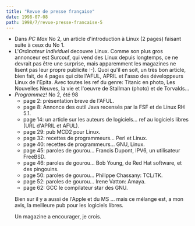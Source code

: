 ```yaml
---
title: "Revue de presse française"
date: 1998-07-08
path: 1998/7/revue-presse-francaise-5
---
```


<UL>

<LI>Dans <EM>PC Max</EM> No 2, un article d'introduction à Linux (2 pages)
faisant suite à ceux du No 1.
<LI>L'<EM>Ordinateur Individuel</EM> decouvre Linux. Comme son plus
gros annonceur est Surcouf, qui vend des Linux depuis longtemps, ce ne
devrait pas être une surprise, mais apparemment les magazines ne lisent
pas leur propre publicite :-).
Quoi qu'il en soit, un très bon article, bien fait, de 4 pages qui
cite l'AFUL, APRIL et l'asso des développeurs Linux de l'Epita. Avec
toutes les ref du genre: Titanic en photo, Les Nouvelles Neuves, la vie
et l'oeuvre de Stallman (photo) et de Torvalds...

<LI><EM>Programmez!</EM> No 2, été 98
<UL>

<LI>  page 2: présentation breve de l'AFUL.
<LI>  page 8: Annonce des outil Java recensés par la FSF et de Linux RH 5.1.
<LI>  page 14: un article sur les auteurs de logiciels... ref au logiciels
libres  (URL d'APRIL et AFUL).
<LI>  page 29: pub MCD2 pour Linux.
<LI>  page 32: recettes de programmeurs...  Perl et Linux.
<LI>  page 40: recettes de programmeurs...  GNU, Linux.
<LI>  page 45: paroles de gourou... Francis Dupont, IPV6, un utilisateur FreeBSD.
<LI>  page 46: paroles de gourou... Bob Young, de Red Hat software,
et des pingouins.
<LI>  page 50: paroles de gourou... Philippe Chassany: TCL/TK.
<LI>  page 52: paroles de gourou... Irene Vatton: Amaya.
<LI>  page 62: GCC le compilateur star des GNU.
</UL>


<P>
Bien sur il y a aussi de l'Apple et du MS ... mais ce mélange est, a
mon avis, la meilleure pub pour les logiciels libres.
</P>

<P>
Un magazine a encourager, je crois.
</P>


</UL>


